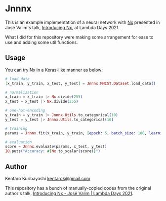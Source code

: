 # Jnnnx

This is an example implementation of a neural network with [Nx](https://github.com/elixir-nx/nx) presented in José Valim's talk, [Introducing Nx](https://www.youtube.com/watch?v=fPKMmJpAGWc), at Lambda Days 2021.

What I did for this repository were making some arrangement for ease to use and adding some util functions.

## Usage

You can try Nx in a Keras-like manner as below:

```elixir
# load data
[x_train, y_train, x_test, y_test] = Jnnnx.MNIST.Dataset.load_data()

# normalization
x_train = x_train |> Nx.divide(255)
x_test = x_test |> Nx.divide(255)

# one-hot-encoding
y_train = y_train |> Jnnnx.Utils.to_categorical(10)
y_test = y_test |> Jnnnx.Utils.to_categorical(10)

# training
params = Jnnnx.fit(x_train, y_train, [epoch: 5, batch_size: 100, learning_rate: 0.01])

# evaluation
score = Jnnnx.evaluate(params, x_test, y_test)
IO.puts("Accuracy: #{Nx.to_scalar(score)}")
```

## Author

Kentaro Kuribayashi <kentarok@gmail.com>

This repository has a bunch of manually-copied codes from the original author's talk, [Introducing Nx - José Valim | Lambda Days 2021](https://www.youtube.com/watch?v=fPKMmJpAGWc).
